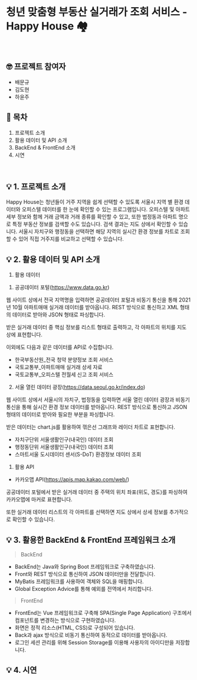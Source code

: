 # 청년 맞춤형 부동산 실거래가 조회 서비스 - Happy House 🏘

<br>

## 🤓 프로젝트 참여자

- 배문규
- 김도현
- 하윤주


## 📌 목차

1. 프로젝트 소개
2. 활용 데이터 및 API 소개
3. BackEnd & FrontEnd 소개
4. 시연

<br>

## 💡 1. 프로젝트 소개

Happy House는 청년들이 거주 지역을 쉽게 선택할 수 있도록 서울시 지역 별 환경 데이터와 오피스텔 데이터를 한 눈에 확인할 수 있는 프로그램입니다. 오피스텔 및 아파트 세부 정보와 함께 거래 금액과 거래 종류를 확인할 수 있고, 또한 법정동과 아파트 명으로 특정 부동산 정보를 검색할 수도 있습니다. 검색 결과는 지도 상에서 확인할 수 있습니다. 서울시 자치구와 행정동을 선택하면 해당 지역의 실시간 환경 정보를 차트로 조회할 수 있어 직접 거주지를 비교하고 선택할 수 있습니다.

## 💡 2. 활용 데이터 및 API 소개

1. 활용 데이터

1) 공공데이터 포털(https://www.data.go.kr)

웹 사이트 상에서 전국 지역명을 입력하면 공공데이터 포털과 비동기 통신을 통해 2021년 10월 아파트매매 실거래 데이터를 받아옵니다. REST 방식으로 통신하고 XML 형태의 데이터로 받아와 JSON 형태로 파싱합니다.

받은 실거래 데이터 중 핵심 정보를 리스트 형태로 출력하고, 각 아파트의 위치를 지도 상에 표현합니다.

이외에도 다음과 같은 데이터를 API로 수집합니다.

- 한국부동산원_전국 청약 분양정보 조회 서비스
- 국토교통부_아파트매매 실거래 상세 자료
- 국토교통부_오피스텔 전월세 신고 조회 서비스

2) 서울 열린 데이터 광장(https://data.seoul.go.kr/index.do)

웹 사이트 상에서 서울시의 자치구, 법정동을 입력하면 서울 열린 데이터 광장과 비동기 통신을 통해 실시간 환경 정보 데이터를 받아옵니다. REST 방식으로 통신하고 JSON 형태의 데이터로 받아와 필요한 부분을 파싱합니다.

받은 데이터는 chart.js를 활용하여 꺾은선 그래프와 레이더 차트로 표현합니다.

- 자치구단위 서울생활인구(내국인) 데이터 조회
- 행정동단위 서울생활인구(내국인) 데이터 조회
- 스마트서울 도시데이터 센서(S-DoT) 환경정보 데이터 조회

1. 활용 API

- 카카오맵 API(https://apis.map.kakao.com/web/)

공공데이터 포털에서 받은 실거래 데이터 중 주택의 위치 좌표(위도, 경도)를 파싱하여 카카오맵에 마커로 표현합니다.

또한 실거래 데이터 리스트의 각 아파트를 선택하면 지도 상에서 상세 정보를 추가적으로 확인할 수 있습니다.

## 💡 3. 활용한 BackEnd & FrontEnd 프레임워크 소개

> BackEnd

- BackEnd는 Java와 Spring Boot 프레임워크로 구축하였습니다.
- Front와 REST 방식으로 통신하여 JSON 데이터만을 전달합니다.
- MyBatis 프레임워크를 사용하여 객체와 SQL을 매핑합니다.
- Global Exception Advice를 통해 예외를 전역에서 처리합니다.

> FrontEnd

- FrontEnd는 Vue 프레임워크로 구축해 SPA(Single Page Application) 구조에서 컴포넌트를 변경하는 방식으로 구현하였습니다.
- 화면은 정적 리소스(HTML, CSS)로 구성되어 있습니다.
- Back과 ajax 방식으로 비동기 통신하여 동적으로 데이터를 받아옵니다.
- 로그인 세션 관리를 위해 Session Storage를 이용해 사용자의 아이디만을 저장합니다.

## 💡 4. 시연

